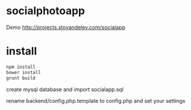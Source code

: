 # socialphotoapp

Demo http://projects.stoyandelev.com/socialapp

# install
```html
npm install
bower install
grunt build
```

create mysql database and import socialapp.sql

rename backend/config.php.template to config.php and set your settings
